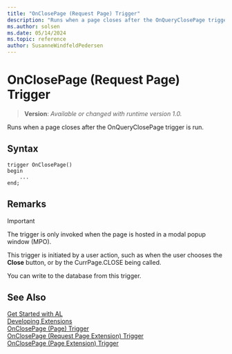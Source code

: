 ```yaml
---
title: "OnClosePage (Request Page) Trigger"
description: "Runs when a page closes after the OnQueryClosePage trigger is run."
ms.author: solsen
ms.date: 05/14/2024
ms.topic: reference
author: SusanneWindfeldPedersen
---
```

[//]: # (START>DO_NOT_EDIT)
[//]: # (IMPORTANT:Do not edit any of the content between here and the END>DO_NOT_EDIT.)
[//]: # (Any modifications should be made in the .xml files in the ModernDev repo.)

# OnClosePage (Request Page) Trigger
> **Version**: _Available or changed with runtime version 1.0._

Runs when a page closes after the OnQueryClosePage trigger is run.


## Syntax
```AL
trigger OnClosePage()
begin
    ...
end;
```



[//]: # (IMPORTANT: END>DO_NOT_EDIT)

## Remarks

> [!IMPORTANT]  
> The trigger is only invoked when the page is hosted in a modal popup window \(MPO\).

This trigger is initiated by a user action, such as when the user chooses the **Close** button, or by the CurrPage.CLOSE  being called.  

You can write to the database from this trigger.

## See Also  
[Get Started with AL](../../devenv-get-started.md)  
[Developing Extensions](../../devenv-dev-overview.md)  
[OnClosePage (Page) Trigger](../page/devenv-onclosepage-page-trigger.md)  
[OnClosePage (Request Page Extension) Trigger](../requestpageextension/devenv-onclosepage-requestpageextension-trigger.md)  
[OnClosePage (Page Extension) Trigger](../pageextension/devenv-onclosepage-pageextension-trigger.md)
